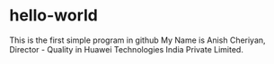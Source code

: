 # hello-world
This is the first simple program in github
My Name is Anish Cheriyan, Director - Quality in Huawei Technologies India Private Limited.

